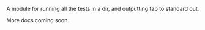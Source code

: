 A module for running all the tests in a dir, and outputting tap to
standard out.

More docs coming soon.
